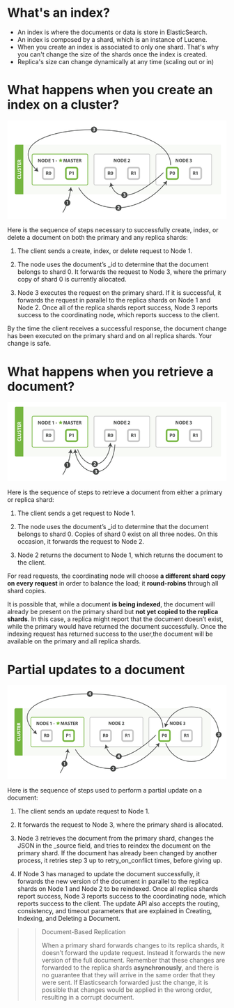 # What's an index?
- An index is where the documents or data is store in ElasticSearch. 
- An index is composed by a shard, which is an instance of Lucene. 
- When you create an index is associated to only one shard. That's why you can't change the size of the shards once the index is created.
- Replica's size can change dynamically at any time (scaling out or in)

# What happens when you create an index on a cluster?

![example with a 3-node cluster](/assets/elas_0402.png)

Here is the sequence of steps necessary to successfully create, index, or delete a document on both the primary and any replica shards:

1. The client sends a create, index, or delete request to Node 1.

2. The node uses the document’s _id to determine that the document belongs to shard 0. It forwards the request to Node 3, where the primary copy of shard 0 is currently allocated.

3. Node 3 executes the request on the primary shard. If it is successful, it forwards the request in parallel to the replica shards on Node 1 and Node 2. Once all of the replica shards report success, Node 3 reports success to the coordinating node, which reports success to the client.

By the time the client receives a successful response, the document change has been executed on the primary shard and on all replica shards. Your change is safe.

# What happens when you retrieve a document?

![example retrieving a document](/assets/elas_0403.png)

Here is the sequence of steps to retrieve a document from either a primary or replica shard:

1. The client sends a get request to Node 1.

2. The node uses the document’s _id to determine that the document belongs to shard 0. Copies of shard 0 exist on all three nodes. On this occasion, it forwards the request to Node 2.

3. Node 2 returns the document to Node 1, which returns the document to the client.

For read requests, the coordinating node will choose **a different shard copy on every request** in order to balance the load; it **round-robins** through all shard copies.

It is possible that, while a document **is being indexed**, the document will already be present on the primary shard but **not yet copied to the replica shards**. In this case, a replica might report that the document doesn’t exist, while the primary would have returned the document successfully. Once the indexing request has returned success to the user,the document will be available on the primary and all replica shards.

# Partial updates to a document

![update document](/assets/elas_0404.png)

Here is the sequence of steps used to perform a partial update on a document:

1. The client sends an update request to Node 1.

2. It forwards the request to Node 3, where the primary shard is allocated.

3. Node 3 retrieves the document from the primary shard, changes the JSON in the _source field, and tries to reindex the document on the primary shard. If the document has already been changed by another process, it retries step 3 up to retry_on_conflict times, before giving up.

4. If Node 3 has managed to update the document successfully, it forwards the new version of the document in parallel to the replica shards on Node 1 and Node 2 to be reindexed. Once all replica shards report success, Node 3 reports success to the coordinating node, which reports success to the client.
The update API also accepts the routing, consistency, and timeout parameters that are explained in Creating, Indexing, and Deleting a Document.


>> Document-Based Replication
>>
>> When a primary shard forwards changes to its replica shards, it doesn’t forward the update request. Instead it forwards the new version of the full document. Remember that 
>> these changes are forwarded to the replica shards **asynchronously**, and there is no guarantee that they will arrive in the same order that they were sent. If Elasticsearch 
>> forwarded just the change, it is possible that changes would be applied in the wrong order, resulting in a corrupt document.